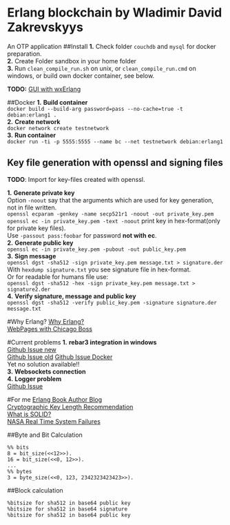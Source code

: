Erlang blockchain by Wladimir David Zakrevskyys
=====
An OTP application
##Install
**1.** Check folder `couchdb` and `mysql` for docker preparation.  
**2.** Create Folder sandbox in your home folder  
**3.** Run `clean_compile_run.sh` on unix, or `clean_compile_run.cmd` on windows, or build own docker container, see below.  

**TODO:** [GUI with wxErlang](http://www.idiom.com/~turner/wxtut/wxwidgets.html)  

##Docker
**1.** __Build container__  
`
docker build --build-arg password=pass --no-cache=true -t debian:erlang1 .
`  
**2.** __Create network__  
`
docker network create testnetwork
`  
**3.** __Run container__  
`
docker run -ti -p 5555:5555 --name bc --net testnetwork debian:erlang1
`  

## Key file generation with openssl and signing files

**TODO**: Import for key-files created with openssl.

**1.** __Generate private key__  
Option `-noout` say that the arguments which are used for key generation, not in file written.  
`openssl ecparam -genkey -name secp521r1 -noout -out private_key.pem`  
`openssl ec -in private_key.pem -text -noout` print key in hex-format(only for private key files).  
Use `-passout pass:foobar` for password __not with ec__.  
**2.** __Generate public key__  
`openssl ec -in private_key.pem -pubout -out public_key.pem`  
**3.** __Sign message__  
`openssl dgst -sha512 -sign private_key.pem message.txt > signature.der`  
With `hexdump signature.txt` you see signature file in hex-format.  
Or for readable for humans file use:  
`openssl dgst -sha512 -hex -sign private_key.pem message.txt > signature2.der`  
**4.** __Verify signature, message and public key__  
`openssl dgst -sha512 -verify public_key.pem -signature signature.der message.txt`

#Why Erlang?
[Why Erlang?](https://www.infoq.com/presentations/erlang-java-scala-go-c)  
[WebPages with Chicago Boss](https://github.com/ChicagoBoss/ChicagoBoss/wiki/Quickstart)  

#Current problems
**1.** __rebar3 integration in windows__  
[Github Issue new](https://github.com/erlang/rebar3/pull/1689)  
[Github Issue old](https://github.com/erlang/rebar3/issues/850)
[Github Issue Docker](https://github.com/erlang/rebar3/issues/1255)    
Yet no solution available!!  
**3.** __Websockets connection__  
**4.** __Logger problem__  
[Github Issue](https://github.com/erlang-lager/lager/issues/448)  

#For me
[Erlang Book Author Blog](https://ferd.ca/)  
[Cryptographic Key Length Recommendation](https://www.keylength.com/en/)  
[What is SOLID?](http://clean-code-developer.de/weitere-infos/solid/)  
[NASA Real Time System Failures](https://c3.nasa.gov/dashlink/resources/624/)  

##Byte and Bit Calculation
```
%% bits
8 = bit_size(<<12>>).
16 = bit_size(<<0, 12>>).
...
%% bytes
3 = byte_size(<<0, 123, 2342323423423>>).
```
##Block calculation
````
%bitsize for sha512 in base64 public key
%bitsize for sha512 in base64 signature
%bitsize for sha512 in base64 public key
````